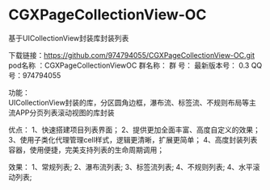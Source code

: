 # CGXPageCollectionView-OC
基于UICollectionView封装库封装列表

 下载链接：https://github.com/974794055/CGXPageCollectionView-OC.git
  pod名称 ：CGXPageCollectionViewOC
  群名称：
  群   号：
  最新版本号： 0.3
  QQ号：974794055
  
 功能：    
  UICollectionView封装的库，分区圆角边框，瀑布流、标签流、不规则布局等主流APP分页列表滚动视图的库封装
 
优点：
      1、快速搭建项目列表界面；
      2、提供更加全面丰富、高度自定义的效果；
      3、使用子类化代理管理cell样式，逻辑更清晰，扩展更简单；
      4、高度封装列表容器，使用便捷，完美支持列表的生命周期调用；

效果：
1、常规列表;
2、瀑布流列表;
3、标签流列表;
4、不规则列表;
4、水平滚动列表;
